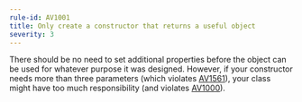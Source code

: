 ```yaml
---
rule-id: AV1001
title: Only create a constructor that returns a useful object
severity: 3
---
```

There should be no need to set additional properties before the object can be used for whatever purpose it was designed. However, if your constructor needs more than three parameters (which violates [AV1561](/maintainability-guidelines#av1561)), your class might have too much responsibility (and violates [AV1000](#av1000)).
